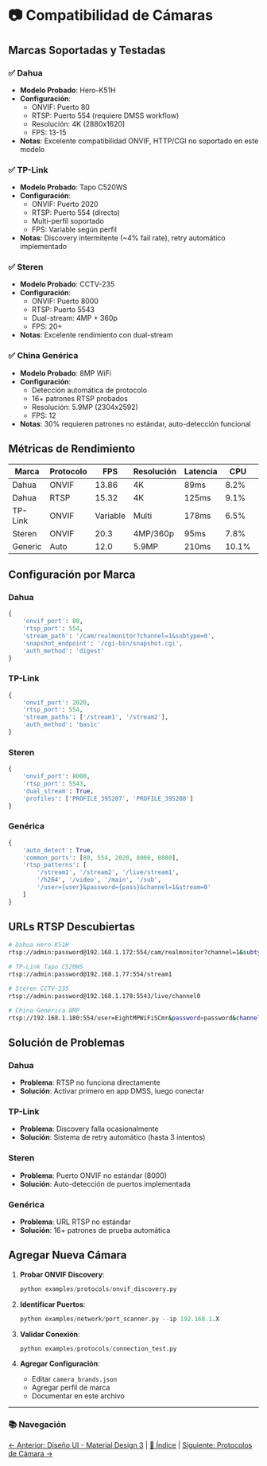 # 📷 Compatibilidad de Cámaras

## Marcas Soportadas y Testadas

### ✅ Dahua
- **Modelo Probado**: Hero-K51H
- **Configuración**:
  - ONVIF: Puerto 80
  - RTSP: Puerto 554 (requiere DMSS workflow)
  - Resolución: 4K (2880x1620)
  - FPS: 13-15
- **Notas**: Excelente compatibilidad ONVIF, HTTP/CGI no soportado en este modelo

### ✅ TP-Link
- **Modelo Probado**: Tapo C520WS
- **Configuración**:
  - ONVIF: Puerto 2020
  - RTSP: Puerto 554 (directo)
  - Multi-perfil soportado
  - FPS: Variable según perfil
- **Notas**: Discovery intermitente (~4% fail rate), retry automático implementado

### ✅ Steren
- **Modelo Probado**: CCTV-235
- **Configuración**:
  - ONVIF: Puerto 8000
  - RTSP: Puerto 5543
  - Dual-stream: 4MP + 360p
  - FPS: 20+
- **Notas**: Excelente rendimiento con dual-stream

### ✅ China Genérica
- **Modelo Probado**: 8MP WiFi
- **Configuración**:
  - Detección automática de protocolo
  - 16+ patrones RTSP probados
  - Resolución: 5.9MP (2304x2592)
  - FPS: 12
- **Notas**: 30% requieren patrones no estándar, auto-detección funcional

## Métricas de Rendimiento

| Marca | Protocolo | FPS | Resolución | Latencia | CPU | RAM |
|-------|-----------|-----|------------|----------|-----|-----|
| Dahua | ONVIF | 13.86 | 4K | 89ms | 8.2% | 45MB |
| Dahua | RTSP | 15.32 | 4K | 125ms | 9.1% | 48MB |
| TP-Link | ONVIF | Variable | Multi | 178ms | 6.5% | 38MB |
| Steren | ONVIF | 20.3 | 4MP/360p | 95ms | 7.8% | 42MB |
| Generic | Auto | 12.0 | 5.9MP | 210ms | 10.1% | 52MB |

## Configuración por Marca

### Dahua
```python
{
    'onvif_port': 80,
    'rtsp_port': 554,
    'stream_path': '/cam/realmonitor?channel=1&subtype=0',
    'snapshot_endpoint': '/cgi-bin/snapshot.cgi',
    'auth_method': 'digest'
}
```

### TP-Link
```python
{
    'onvif_port': 2020,
    'rtsp_port': 554,
    'stream_paths': ['/stream1', '/stream2'],
    'auth_method': 'basic'
}
```

### Steren
```python
{
    'onvif_port': 8000,
    'rtsp_port': 5543,
    'dual_stream': True,
    'profiles': ['PROFILE_395207', 'PROFILE_395208']
}
```

### Genérica
```python
{
    'auto_detect': True,
    'common_ports': [80, 554, 2020, 8000, 8080],
    'rtsp_patterns': [
        '/stream1', '/stream2', '/live/stream1',
        '/h264', '/video', '/main', '/sub',
        '/user={user}&password={pass}&channel=1&stream=0'
    ]
}
```

## URLs RTSP Descubiertas

```bash
# Dahua Hero-K51H
rtsp://admin:password@192.168.1.172:554/cam/realmonitor?channel=1&subtype=0

# TP-Link Tapo C520WS
rtsp://admin:password@192.168.1.77:554/stream1

# Steren CCTV-235
rtsp://admin:password@192.168.1.178:5543/live/channel0

# China Genérica 8MP
rtsp://192.168.1.180:554/user=EightMPWiFiSCmr&password=password&channel=1&stream=0
```

## Solución de Problemas

### Dahua
- **Problema**: RTSP no funciona directamente
- **Solución**: Activar primero en app DMSS, luego conectar

### TP-Link
- **Problema**: Discovery falla ocasionalmente
- **Solución**: Sistema de retry automático (hasta 3 intentos)

### Steren
- **Problema**: Puerto ONVIF no estándar (8000)
- **Solución**: Auto-detección de puertos implementada

### Genérica
- **Problema**: URL RTSP no estándar
- **Solución**: 16+ patrones de prueba automática

## Agregar Nueva Cámara

1. **Probar ONVIF Discovery**:
   ```python
   python examples/protocols/onvif_discovery.py
   ```

2. **Identificar Puertos**:
   ```python
   python examples/network/port_scanner.py --ip 192.168.1.X
   ```

3. **Validar Conexión**:
   ```python
   python examples/protocols/connection_test.py
   ```

4. **Agregar Configuración**:
   - Editar `camera_brands.json`
   - Agregar perfil de marca
   - Documentar en este archivo

---

### 📚 Navegación

[← Anterior: Diseño UI - Material Design 3](ui-design.md) | [📑 Índice](README.md) | [Siguiente: Protocolos de Cámara →](camera-protocols.md)